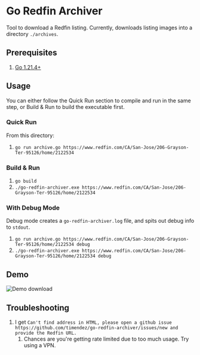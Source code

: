 # Go Redfin Archiver
Tool to download a Redfin listing. Currently, downloads listing images into a directory `./archives`.

## Prerequisites
1. [Go 1.21.4+](https://go.dev/doc/install)

## Usage
You can either follow the Quick Run section to compile and run in the same step, or Build & Run to build the executable first.

### Quick Run
From this directory:
1. `go run archive.go https://www.redfin.com/CA/San-Jose/206-Grayson-Ter-95126/home/2122534`

### Build & Run
1. `go build`
2. `./go-redfin-archiver.exe https://www.redfin.com/CA/San-Jose/206-Grayson-Ter-95126/home/2122534`

### With Debug Mode
Debug mode creates a `go-redfin-archiver.log` file, and spits out debug info to `stdout`.
1. `go run archive.go https://www.redfin.com/CA/San-Jose/206-Grayson-Ter-95126/home/2122534 debug`
2. `./go-redfin-archiver.exe https://www.redfin.com/CA/San-Jose/206-Grayson-Ter-95126/home/2122534 debug`

## Demo
![Demo download](./demo.gif)

## Troubleshooting
1. I get `Can't find address in HTML, please open a github issue https://github.com/timendez/go-redfin-archiver/issues/new and provide the Redfin URL.`
   1. Chances are you're getting rate limited due to too much usage. Try using a VPN.

